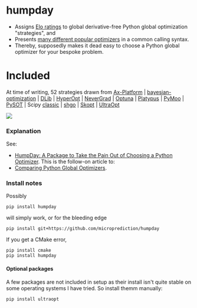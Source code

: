 # humpday

- Assigns [Elo ratings](https://github.com/microprediction/optimizer-elo-ratings/tree/main/results/leaderboards/overall) to global derivative-free Python global optimization "strategies", and 
- Presents [many different popular optimizers](https://github.com/microprediction/humpday/tree/main/humpday/optimizers) in a common calling syntax. 
- Thereby, supposedly makes it dead easy to choose a Python global optimizer for your bespoke problem. 

# Included

At time of writing, 52 strategies drawn from [Ax-Platform](https://github.com/microprediction/humpday/blob/main/humpday/optimizers/axcube.py) | [bayesian-optimization](https://github.com/microprediction/humpday/blob/main/humpday/optimizers/bayesoptcube.py) | [DLib](https://github.com/microprediction/humpday/blob/main/humpday/optimizers/dlibcube.py) | [HyperOpt](https://github.com/microprediction/humpday/blob/main/humpday/optimizers/hyperoptcube.py) | [NeverGrad](https://github.com/microprediction/humpday/blob/main/humpday/optimizers/nevergradcube.py) | [Optuna](https://github.com/microprediction/humpday/blob/main/humpday/optimizers/optunacube.py) | [Platypus](https://github.com/microprediction/humpday/blob/main/humpday/optimizers/platypuscube.py) | [PyMoo](https://github.com/microprediction/humpday/blob/main/humpday/optimizers/pymoocube.py) | [PySOT](https://github.com/microprediction/humpday/blob/main/humpday/optimizers/pysotcube.py) | Scipy [classic](https://github.com/microprediction/humpday/blob/main/humpday/optimizers/scipycube.py) | [shgo](https://github.com/microprediction/humpday/blob/main/humpday/optimizers/shgocube.py) | [Skopt](https://github.com/microprediction/humpday/blob/main/humpday/optimizers/skoptcube.py) | [UltraOpt](https://github.com/microprediction/humpday/blob/main/humpday/optimizers/ultraoptcube.py)
 


![](https://i.imgur.com/FCiSrMQ.png)

### Explanation

See:
- [HumpDay: A Package to Take the Pain Out of Choosing a Python Optimizer](https://www.microprediction.com/blog/humpday). This is the follow-on article to: 
- [Comparing Python Global Optimizers](https://www.microprediction.com/blog/optimize).


### Install notes

Possibly 

    pip install humpday
    
will simply work, or for the bleeding edge

    pip install git+https://github.com/microprediction/humpday
    
If you get a CMake error, 

    pip install cmake
    pip install humpday 


#### Optional packages

A few packages are not included in setup as their install isn't quite stable on some operating systems I have tried. So install themm manually:

    pip install ultraopt
    

